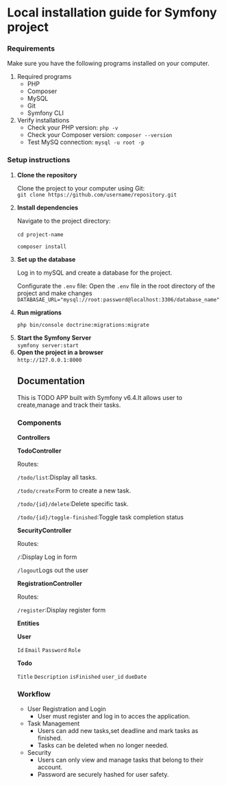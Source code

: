 <h1>Local installation guide for Symfony project</h1>
<h3>Requirements</h3>
Make sure you have the following programs installed on your computer.
<ol>
  <li>Required programs
<ul>
  <li>PHP</li>
  <li>Composer</li>
  <li>MySQL</li>
  <li>Git</li>  
  <li>Symfony CLI</li>
  </li>
  </ul>
<li>Verify installations
<ul>
  <li>Check your PHP version: <code>php -v</code></li>
  <li>Check your Composer version: <code>composer --version</code></li>
  <li>Test MySQ connection: <code>mysql -u root -p</code></li>
    
  </li>
  </ul>
</ol>

<h3>Setup instructions</h3>
<ol>
  <li><strong>Clone the repository</strong>
    <p>Clone the project to your computer using Git:<br><code>git clone https://github.com/username/repository.git</code></p>
  </li>
  <li><strong>Install dependencies</strong>
  <p>Navigate to the project directory:<br><br><code>cd project-name</code></p>
  <p><code>composer install</code></p>
  </li>
  <li><strong>Set up the database</strong>
    <p>Log in to mySQL and create a database for the project.</p>
    <p>Configurate the <code>.env</code> file:<span>
      Open the <code>.env</code> file in the root directory of the project and make changes
    </span><br>
      <code>DATABASAE_URL="mysql://root:password@localhost:3306/database_name"</code>
    </p>
  </li>
  <li>
    <strong>Run migrations</strong>
    <p><code>php bin/console doctrine:migrations:migrate</code></p>
  </li>
  <li>
    <strong>Start the Symfony Server</strong>
    <br>
    <code>symfony server:start</code>
  </li>
  <li><strong>Open the project in a browser</strong>
    <br>
    <code>http://127.0.0.1:8000</code>
  </li>

  <h2>Documentation</h2>
  <p>This is TODO APP built with Symfony v6.4.It allows user to create,manage and track their tasks.</p>

  <h3>Components</h3>
  <strong>Controllers</strong>
  <p><strong>TodoController</strong></p>
  <p>Routes:</p>
  <p><code>/todo/list</code>:Display all tasks.</p>
  <p><code>/todo/create</code>:Form to create a new task.</p>
  <p><code>/todo/{id}/delete</code>:Delete specific task.</p>
  <p><code>/todo/{id}/toggle-finished</code>:Toggle task completion status</p>
  <p><strong>SecurityController</strong></p>
  <p>Routes:</p>
  <p><code>/</code>:Display Log in form</p>
  <p><code>/logout</code>Logs out the user</p>
  <p><strong>RegistrationController</strong></p>
  <p>Routes:</p>
  <p><code>/register</code>:Display register form</p>
  <strong>Entities</strong>
  <p><strong>User</strong></p>
  <code>Id</code>
  <code>Email</code>
  <code>Password</code>
  <code>Role</code>
  <p><strong>Todo</strong></p>
  <code>Title</code>
  <code>Description</code>
  <code>isFinished</code>
  <code>user_id</code>
  <code>dueDate</code>
<h3>Workflow</h3>
<ul>
  <li>User Registration and Login
    <ul>
<li>User must register and log in to acces the application.</li>    
    </ul>
  </li>
  <li>Task Management
    <ul>
  <li>Users can add new tasks,set deadline and mark tasks as finished.</li>
  <li>Tasks can be deleted when no longer needed.</li> 
    </ul>
    </li>
  <li>Security
    <ul>
  <li>Users can only view and manage tasks that belong to their account.</li>
  <li>Password are securely hashed for user safety.</li>
    </ul>
    </li>
</ul>
  
  

  

